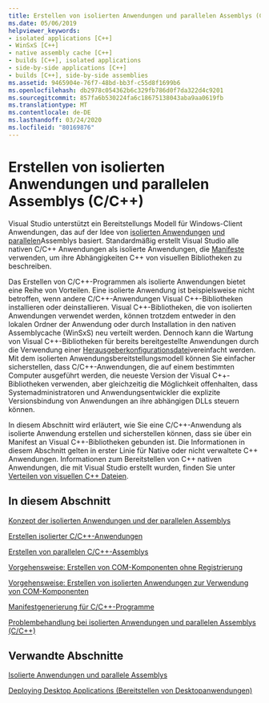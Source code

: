 ```yaml
---
title: Erstellen von isolierten Anwendungen und parallelen Assemblys (C/C++)
ms.date: 05/06/2019
helpviewer_keywords:
- isolated applications [C++]
- WinSxS [C++]
- native assembly cache [C++]
- builds [C++], isolated applications
- side-by-side applications [C++]
- builds [C++], side-by-side assemblies
ms.assetid: 9465904e-76f7-48bd-bb3f-c55d8f1699b6
ms.openlocfilehash: db2978c054362b6c329fb786d0f7da322d4c9201
ms.sourcegitcommit: 857fa6b530224fa6c18675138043aba9aa0619fb
ms.translationtype: MT
ms.contentlocale: de-DE
ms.lasthandoff: 03/24/2020
ms.locfileid: "80169876"
---
```

# <a name="building-cc-isolated-applications-and-side-by-side-assemblies"></a>Erstellen von isolierten Anwendungen und parallelen Assemblys (C/C++)

Visual Studio unterstützt ein Bereitstellungs Modell für Windows-Client Anwendungen, das auf der Idee von [isolierten Anwendungen](/windows/win32/SbsCs/isolated-applications) [und parallelen](/windows/win32/SbsCs/about-side-by-side-assemblies-)Assemblys basiert. Standardmäßig erstellt Visual Studio alle nativen C/C++ Anwendungen als isolierte Anwendungen, die [Manifeste](/windows/win32/sbscs/manifests) verwenden, um ihre Abhängigkeiten C++ von visuellen Bibliotheken zu beschreiben.

Das Erstellen von C/C++-Programmen als isolierte Anwendungen bietet eine Reihe von Vorteilen. Eine isolierte Anwendung ist beispielsweise nicht betroffen, wenn andere C/C++-Anwendungen Visual C++-Bibliotheken installieren oder deinstallieren. Visual C++-Bibliotheken, die von isolierten Anwendungen verwendet werden, können trotzdem entweder in den lokalen Ordner der Anwendung oder durch Installation in den nativen Assemblycache (WinSxS) neu verteilt werden. Dennoch kann die Wartung von Visual C++-Bibliotheken für bereits bereitgestellte Anwendungen durch die Verwendung einer [Herausgeberkonfigurationsdatei](/windows/win32/SbsCs/publisher-configuration)vereinfacht werden. Mit dem isolierten Anwendungsbereitstellungsmodell können Sie einfacher sicherstellen, dass C/C++-Anwendungen, die auf einem bestimmten Computer ausgeführt werden, die neueste Version der Visual C++-Bibliotheken verwenden, aber gleichzeitig die Möglichkeit offenhalten, dass Systemadministratoren und Anwendungsentwickler die explizite Versionsbindung von Anwendungen an ihre abhängigen DLLs steuern können.

In diesem Abschnitt wird erläutert, wie Sie eine C/C++-Anwendung als isolierte Anwendung erstellen und sicherstellen können, dass sie über ein Manifest an Visual C++-Bibliotheken gebunden ist. Die Informationen in diesem Abschnitt gelten in erster Linie für Native oder nicht verwaltete C++ Anwendungen. Informationen zum Bereitstellen von C++ nativen Anwendungen, die mit Visual Studio erstellt wurden, finden Sie unter [Verteilen von visuellen C++ Dateien](../windows/redistributing-visual-cpp-files.md).

## <a name="in-this-section"></a>In diesem Abschnitt

[Konzept der isolierten Anwendungen und der parallelen Assemblys](concepts-of-isolated-applications-and-side-by-side-assemblies.md)

[Erstellen isolierter C/C++-Anwendungen](building-c-cpp-isolated-applications.md)

[Erstellen von parallelen C/C++-Assemblys](building-c-cpp-side-by-side-assemblies.md)

[Vorgehensweise: Erstellen von COM-Komponenten ohne Registrierung](how-to-build-registration-free-com-components.md)

[Vorgehensweise: Erstellen von isolierten Anwendungen zur Verwendung von COM-Komponenten](how-to-build-isolated-applications-to-consume-com-components.md)

[Manifestgenerierung für C/C++-Programme](understanding-manifest-generation-for-c-cpp-programs.md)

[Problembehandlung bei isolierten Anwendungen und parallelen Assemblys (C/C++)](troubleshooting-c-cpp-isolated-applications-and-side-by-side-assemblies.md)

## <a name="related-sections"></a>Verwandte Abschnitte

[Isolierte Anwendungen und parallele Assemblys](/windows/win32/SbsCs/isolated-applications-and-side-by-side-assemblies-portal)

[Deploying Desktop Applications (Bereitstellen von Desktopanwendungen)](../windows/deploying-native-desktop-applications-visual-cpp.md)
